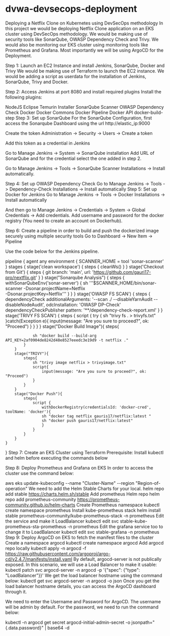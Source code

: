 # dvwa-devsecops-deployment

Deploying a Netflix Clone on Kubernetes using DevSecOps methodology
In this project we would be deploying Netflix Clone application on an EKS cluster using DevSecOps methodology. We would be making use of security tools like SonarQube, OWASP Dependency Check and Trivy. We would also be monitoring our EKS cluster using monitoring tools like Prometheus and Grafana. Most importantly we will be using ArgoCD for the Deployment.

Step 1: Launch an EC2 Instance and install Jenkins, SonarQube, Docker and Trivy
We would be making use of Terraform to launch the EC2 instance. We would be adding a script as userdata for the installation of Jenkins, SonarQube, Trivy and Docker.

Step 2: Access Jenkins at port 8080 and install required plugins
Install the following plugins:

NodeJS
Eclipse Temurin Installer
SonarQube Scanner
OWASP Dependency Check
Docker
Docker Commons
Docker Pipeline
Docker API
docker-build-step
Step 3: Set up SonarQube
For the SonarQube Configuration, first access the Sonarqube Dashboard using the url http://elastic_ip:9000

Create the token Administration -> Security -> Users -> Create a token

Add this token as a credential in Jenkins

Go to Manage Jenkins -> System -> SonarQube installation Add URL of SonarQube and for the credential select the one added in step 2.

Go to Manage Jenkins -> Tools -> SonarQube Scanner Installations -> Install automatically.

Step 4: Set up OWASP Dependency Check
Go to Manage Jenkins -> Tools -> Dependency-Check Installations -> Install automatically
Step 5: Set up Docker for Jenkins
Go to Manage Jenkins -> Tools -> Docker Installations -> Install automatically

And then go to Manage Jenkins -> Credentials -> System -> Global Credentials -> Add credentials. Add username and password for the docker registry (You need to create an account on Dockerhub).

Step 6: Create a pipeline in order to build and push the dockerized image securely using multiple security tools
Go to Dashboard -> New Item -> Pipeline

Use the code below for the Jenkins pipeline.

pipeline {
    agent any
    environment {
        SCANNER_HOME = tool 'sonar-scanner'
    }
    stages {
        stage('clean workspace') {
            steps {
                cleanWs()
            }
        }
        stage('Checkout from Git') {
            steps {
                git branch: 'main', url: 'https://github.com/gauri17-pro/nextflix.git'
            }
        }
        stage("Sonarqube Analysis") {
            steps {
                withSonarQubeEnv('sonar-server') {
                    sh '''$SCANNER_HOME/bin/sonar-scanner -Dsonar.projectName=Netflix \
                    -Dsonar.projectKey=Netflix'''
                }
            }
        }
        stage('OWASP FS SCAN') {
            steps {
                dependencyCheck additionalArguments: '--scan ./ --disableYarnAudit --disableNodeAudit', odcInstallation: 'OWASP DP-Check'
                dependencyCheckPublisher pattern: '**/dependency-check-report.xml'
            }
        }
        stage('TRIVY FS SCAN') {
            steps {
                script {
                    try {
                        sh "trivy fs . > trivyfs.txt" 
                    }catch(Exception e){
                        input(message: "Are you sure to proceed?", ok: "Proceed")
                    }
                }
            }
        }
        stage("Docker Build Image"){
            steps{
                   
                sh "docker build --build-arg API_KEY=2af0904de8242d48e8527eeedc3e19d9 -t netflix ."
            }
        }
        stage("TRIVY"){
            steps{
                sh "trivy image netflix > trivyimage.txt"
                script{
                    input(message: "Are you sure to proceed?", ok: "Proceed")
                }
            }
        }
        stage("Docker Push"){
            steps{
                script {
                    withDockerRegistry(credentialsId: 'docker-cred', toolName: 'docker'){   
                    sh "docker tag netflix gauris17/netflix:latest "
                    sh "docker push gauris17/netflix:latest"
                    }
                }
            }
        }
    }
}
Step 7: Create an EKS Cluster using Terraform
Prerequisite: Install kubectl and helm before executing the commands below

Step 8: Deploy Prometheus and Grafana on EKS
In order to access the cluster use the command below:

aws eks update-kubeconfig --name "Cluster-Name" --region "Region-of-operation"
We need to add the Helm Stable Charts for your local.
helm repo add stable https://charts.helm.sh/stable
Add prometheus Helm repo
helm repo add prometheus-community https://prometheus-community.github.io/helm-charts
Create Prometheus namespace
kubectl create namespace prometheus
Install kube-prometheus stack
helm install stable prometheus-community/kube-prometheus-stack -n prometheus
Edit the service and make it LoadBalancer
kubectl edit svc stable-kube-prometheus-sta-prometheus -n prometheus
Edit the grafana service too to change it to LoadBalancer
kubectl edit svc stable-grafana -n prometheus
Step 9: Deploy ArgoCD on EKS to fetch the manifest files to the cluster
Create a namespace argocd
kubectl create namespace argocd
Add argocd repo locally
kubectl apply -n argocd -f https://raw.githubusercontent.com/argoproj/argo-cd/v2.4.7/manifests/install.yaml
By default, argocd-server is not publically exposed. In this scenario, we will use a Load Balancer to make it usable:
kubectl patch svc argocd-server -n argocd -p '{"spec": {"type": "LoadBalancer"}}'
We get the load balancer hostname using the command below:
kubectl get svc argocd-server -n argocd -o json
Once you get the load balancer hostname details, you can access the ArgoCD dashboard through it.

We need to enter the Username and Password for ArgoCD. The username will be admin by default. For the password, we need to run the command below:

kubectl -n argocd get secret argocd-initial-admin-secret -o jsonpath="{.data.password}" | base64 -d
